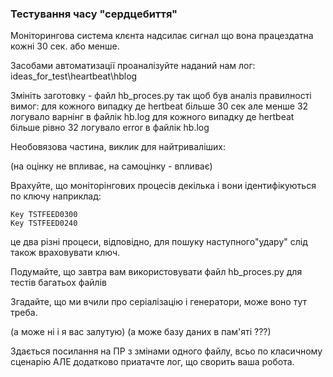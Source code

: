 ### Тестування часу "сердцебиття"

Моніторингова система клєнта надсилає сигнал що вона працездатна кожні 30 сек. або менше.

Засобами автоматизації проаналізуйте наданий нам лог: ideas_for_test\heartbeat\hblog

Змініть заготовку - файл hb_proces.py так щоб був аналіз правилності вимог:
    для кожного випадку де hertbeat більше 30 сек але менше 32 логувало варнінг в файлік hb.log
    для кожного випадку де hertbeat більше рівно 32 логувало error в файлік hb.log

Необовязова частина, виклик для найтриваліших:

(на оцінку не впливає, на самоцінку - впливає)

Врахуйте, що моніторінгових процесів декілька і вони ідентифікуються по ключу наприклад:

    Key TSTFEED0300
    Key TSTFEED0240

це два різні процеси, відповідно, для пошуку наступного"удару" слід також враховувати ключ.

Подумайте, що завтра вам використовувати файл hb_proces.py для тестів багатьох файлів

Згадайте, що ми вчили про серіалізацію і генератори, може воно тут треба.

(а може ні і я вас залутую) (а може базу даних в пам'яті ???)

Здається посилання на ПР з змінами одного файлу, всьо по класичному сценарію АЛЕ додатково приатачте лог, що сворить ваша робота.
